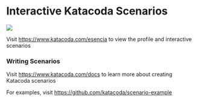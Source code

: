 # Interactive Katacoda Scenarios

[![](http://shields.katacoda.com/katacoda/esencia/count.svg)](https://www.katacoda.com/esencia "Get your profile on Katacoda.com")

Visit https://www.katacoda.com/esencia to view the profile and interactive scenarios

### Writing Scenarios
Visit https://www.katacoda.com/docs to learn more about creating Katacoda scenarios

For examples, visit https://github.com/katacoda/scenario-example
